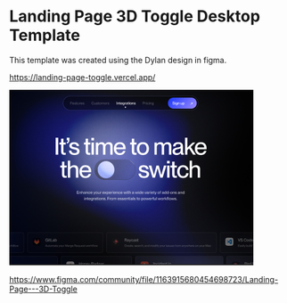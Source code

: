 # Landing Page 3D Toggle Desktop Template

This template was created using the Dylan design in figma.

https://landing-page-toggle.vercel.app/

![Template](https://github.com/BrandonGrimaldoM/Landing-Page-3D-Toggle-Dylan/blob/master/toggle.png)

https://www.figma.com/community/file/1163915680454698723/Landing-Page---3D-Toggle
